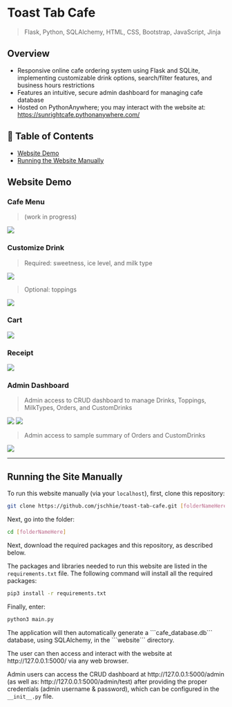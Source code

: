 # Toast Tab Cafe

> Flask, Python,  SQLAlchemy, HTML, CSS, Bootstrap, JavaScript, Jinja

## Overview
* Responsive online cafe ordering system using Flask and SQLite, implementing customizable drink options, search/filter features, and business hours restrictions
* Features an intuitive, secure admin dashboard for managing cafe database
* Hosted on PythonAnywhere; you may interact with the website at: https://sunrightcafe.pythonanywhere.com/

## 🔖 Table of Contents
* [Website Demo](https://github.com/jschhie/toast-tab-cafe/blob/main/README.md#website-demo)
* [Running the Website Manually](https://github.com/jschhie/toast-tab-cafe/blob/main/README.md#running-the-site-manually)

## Website Demo

### Cafe Menu
> (work in progress)
<img src="https://github.com/jschhie/toast-tab-cafe/blob/main/demos/searchbar-1.png">

### Customize Drink 
> Required: sweetness, ice level, and milk type
<img src="https://github.com/jschhie/toast-tab-cafe/blob/main/demos/updated-modal-1.png">

> Optional: toppings
<img src="https://github.com/jschhie/toast-tab-cafe/blob/main/demos/updated-modal-2.png">

### Cart 
<img src="https://github.com/jschhie/toast-tab-cafe/blob/main/demos/updated-cart-2.png">

### Receipt
<img src="https://github.com/jschhie/toast-tab-cafe/blob/main/demos/receipt-1.png">

### Admin Dashboard
> Admin access to CRUD dashboard to manage Drinks, Toppings, MilkTypes, Orders, and CustomDrinks
<img src="https://github.com/jschhie/toast-tab-cafe/blob/main/demos/admin-view-1.png">
<img src="https://github.com/jschhie/toast-tab-cafe/blob/main/demos/admin-view-3-edit.png">

> Admin access to sample summary of Orders and CustomDrinks
<img src="https://github.com/jschhie/toast-tab-cafe/blob/main/demos/admin-view-2-summary.png">

<hr>

## Running the Site Manually
To run this website manually (via your ```localhost```), first, clone this repository:
```bash 
git clone https://github.com/jschhie/toast-tab-cafe.git [folderNameHere]
```

Next, go into the folder: 

```bash 
cd [folderNameHere]
```

Next, download the required packages and this repository, as described below.

The packages and libraries needed to run this website are listed in the ```requirements.txt``` file. 
The following command will install all the required packages:

```bash
pip3 install -r requirements.txt
```

Finally, enter:

```bash
python3 main.py
```

<p>The application will then automatically generate a ```cafe_database.db``` database, using SQLAlchemy, in the ```website``` directory.</p>

<p>The user can then access and interact with the website at http://127.0.0.1:5000/ via any web browser. </p>

<p>Admin users can access the CRUD dashboard at http://127.0.0.1:5000/admin (as well as: http://127.0.0.1:5000/admin/test) after providing the proper credentials (admin username & password), which can be configured in the <code>__init__.py</code> file.</p>
